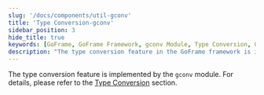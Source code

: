 ```yaml
---
slug: '/docs/components/util-gconv'
title: 'Type Conversion-gconv'
sidebar_position: 3
hide_title: true
keywords: [GoFrame, GoFrame Framework, gconv Module, Type Conversion, GoFrame Type Conversion, gconv Type Conversion, GoFrame gconv, GoFrame Documentation, GoFrame Components, Core Features]
description: "The type conversion feature in the GoFrame framework is implemented by the gconv module. By referring to specific sections, users can gain an in-depth understanding of how to perform type conversion in GoFrame to enhance development efficiency and code reliability."
---
```


The type conversion feature is implemented by the `gconv` module. For details, please refer to the [Type Conversion](../../核心组件/类型转换/类型转换.md) section.